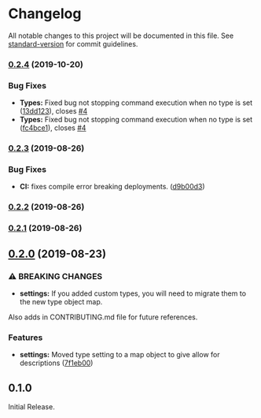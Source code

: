 # Changelog

All notable changes to this project will be documented in this file. See [standard-version](https://github.com/conventional-changelog/standard-version) for commit guidelines.

### [0.2.4](https://gitlab.com/jhechtf/git-angular/compare/v0.2.3...v0.2.4) (2019-10-20)


### Bug Fixes

* **Types:** Fixed bug not stopping command execution when no type is set ([13dd123](https://gitlab.com/jhechtf/git-angular/commit/13dd123)), closes [#4](https://gitlab.com/jhechtf/git-angular/issues/4)
* **Types:** Fixed bug not stopping command execution when no type is set ([fc4bce1](https://gitlab.com/jhechtf/git-angular/commit/fc4bce1)), closes [#4](https://gitlab.com/jhechtf/git-angular/issues/4)

### [0.2.3](https://gitlab.com/jhechtf/git-angular/compare/v0.2.2...v0.2.3) (2019-08-26)


### Bug Fixes

* **CI:** fixes compile error breaking deployments. ([d9b00d3](https://gitlab.com/jhechtf/git-angular/commit/d9b00d3))

### [0.2.2](https://gitlab.com/jhechtf/git-angular/compare/v0.2.1...v0.2.2) (2019-08-26)

### [0.2.1](https://gitlab.com/jhechtf/git-angular/compare/v0.2.0...v0.2.1) (2019-08-26)

## [0.2.0](https://gitlab.com/jhechtf/git-angular/compare/v0.1.0...v0.2.0) (2019-08-23)


### ⚠ BREAKING CHANGES

* **settings:** If you added custom types, you will need to migrate them to the new type object map.

Also adds in CONTRIBUTING.md file for future references.

### Features

* **settings:** Moved type setting to a map object to give allow for descriptions ([7f1eb00](https://gitlab.com/jhechtf/git-angular/commit/7f1eb00))

## 0.1.0

Initial Release.